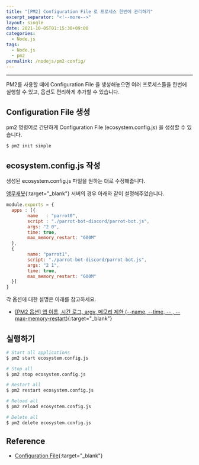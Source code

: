 ```yaml
---
title: "[PM2] Configuration File 로 프로세스 한번에 관리하기"
excerpt_separator: "<!--more-->"
layout: single
date: 2021-10-05T01:15:30+09:00
categories:
  - Node.js
tags:
  - Node.js
  - pm2
permalink: /nodejs/pm2-config/
---
```

---

PM2를 사용할 때에 Configuration File 을 생성해놓으면 여러 프로세스들을 한번에 실행할 수 있고, 옵션도 편리하게 추가할 수 있습니다.

<!--more-->

## Configuration File 생성
pm2 명령어로 간단하게 Configuration File (ecosystem.config.js) 을 생성할 수 있습니다.
```
$ pm2 init simple
```

## ecosystem.config.js 작성
생성된 ecosystem.config.js 파일을 원하는 대로 수정해줍니다.

[앵무새봇](https://koreanbots.dev/bots/795333228662751253){:target="_blank"} 서버의 경우 아래와 같이 설정해주었습니다.
```js
module.exports = {
  apps : [{
        name   : "parrot0",
        script : "./parrot-bot-discord/parrot-bot.js",
        args: "2 0",
        time: true,
        max_memory_restart: "600M"
  },
  {
        name: "parrot1",
        script: "./parrot-bot-discord/parrot-bot.js",
        args: "2 1",
        time: true,
        max_memory_restart: "600M"
  }]
}
```

각 옵션에 대한 설명은 아래를 참고하세요.
* [[PM2 옵션] 앱 이름, 시간 로그, argv, 메모리 제한 (--name, --time, -- , --max-memory-restart)](/nodejs/pm2-options/){:target="_blank"}

## 실행하기
```bash
# Start all applications
$ pm2 start ecosystem.config.js

# Stop all
$ pm2 stop ecosystem.config.js

# Restart all
$ pm2 restart ecosystem.config.js

# Reload all
$ pm2 reload ecosystem.config.js

# Delete all
$ pm2 delete ecosystem.config.js
```

## Reference
* [Configuration File](https://pm2.keymetrics.io/docs/usage/application-declaration/){:target="_blank"}
